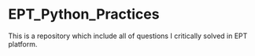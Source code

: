 # EPT_Python_Practices
This is a repository which include all of questions I critically solved in EPT platform.
